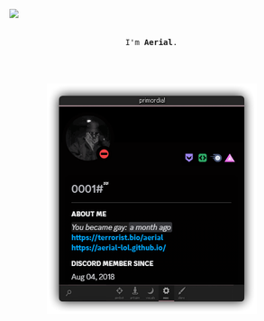 ![](https://komarev.com/ghpvc/?username=aerial-lol)

<p align="center">
  <br>
  <samp>
    I'm <b><a rel="nofollow noopener noreferrer" target="_blank">Aerial</a></b>.
    <br><br>

<p align="center">
  <br><br>
  <img src="666.png">
</p>
